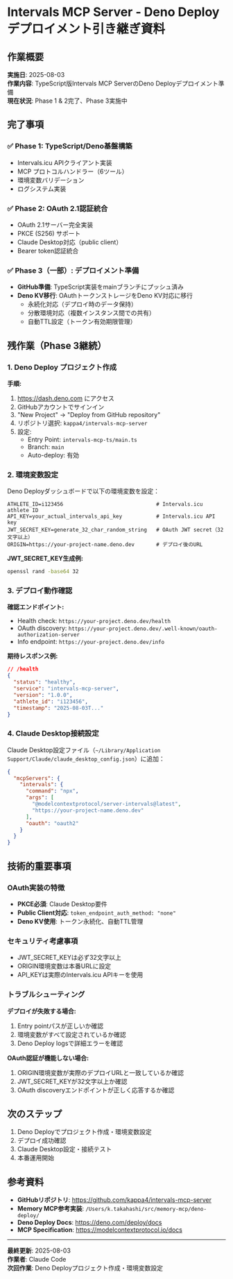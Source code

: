 # Intervals MCP Server - Deno Deploy デプロイメント引き継ぎ資料

## 作業概要

**実施日**: 2025-08-03  
**作業内容**: TypeScript版Intervals MCP ServerのDeno Deployデプロイメント準備  
**現在状況**: Phase 1 & 2完了、Phase 3実施中

## 完了事項

### ✅ Phase 1: TypeScript/Deno基盤構築
- Intervals.icu APIクライアント実装
- MCP プロトコルハンドラー（6ツール）
- 環境変数バリデーション
- ログシステム実装

### ✅ Phase 2: OAuth 2.1認証統合
- OAuth 2.1サーバー完全実装
- PKCE (S256) サポート
- Claude Desktop対応（public client）
- Bearer token認証統合

### ✅ Phase 3（一部）: デプロイメント準備
- **GitHub準備**: TypeScript実装をmainブランチにプッシュ済み
- **Deno KV移行**: OAuthトークンストレージをDeno KV対応に移行
  - 永続化対応（デプロイ時のデータ保持）
  - 分散環境対応（複数インスタンス間での共有）
  - 自動TTL設定（トークン有効期限管理）

## 残作業（Phase 3継続）

### 1. Deno Deploy プロジェクト作成

**手順:**
1. https://dash.deno.com にアクセス
2. GitHubアカウントでサインイン
3. "New Project" → "Deploy from GitHub repository"
4. リポジトリ選択: `kappa4/intervals-mcp-server`
5. 設定:
   - Entry Point: `intervals-mcp-ts/main.ts`
   - Branch: `main`
   - Auto-deploy: 有効

### 2. 環境変数設定

Deno Deployダッシュボードで以下の環境変数を設定：

```env
ATHLETE_ID=i123456                              # Intervals.icu athlete ID
API_KEY=your_actual_intervals_api_key           # Intervals.icu API key
JWT_SECRET_KEY=generate_32_char_random_string   # OAuth JWT secret（32文字以上）
ORIGIN=https://your-project-name.deno.dev       # デプロイ後のURL
```

**JWT_SECRET_KEY生成例:**
```bash
openssl rand -base64 32
```

### 3. デプロイ動作確認

**確認エンドポイント:**
- Health check: `https://your-project.deno.dev/health`
- OAuth discovery: `https://your-project.deno.dev/.well-known/oauth-authorization-server`
- Info endpoint: `https://your-project.deno.dev/info`

**期待レスポンス例:**
```json
// /health
{
  "status": "healthy",
  "service": "intervals-mcp-server",
  "version": "1.0.0",
  "athlete_id": "i123456",
  "timestamp": "2025-08-03T..."
}
```

### 4. Claude Desktop接続設定

Claude Desktop設定ファイル（`~/Library/Application Support/Claude/claude_desktop_config.json`）に追加：

```json
{
  "mcpServers": {
    "intervals": {
      "command": "npx",
      "args": [
        "@modelcontextprotocol/server-intervals@latest",
        "https://your-project-name.deno.dev"
      ],
      "oauth": "oauth2"
    }
  }
}
```

## 技術的重要事項

### OAuth実装の特徴
- **PKCE必須**: Claude Desktop要件
- **Public Client対応**: `token_endpoint_auth_method: "none"`
- **Deno KV使用**: トークン永続化、自動TTL管理

### セキュリティ考慮事項
- JWT_SECRET_KEYは必ず32文字以上
- ORIGIN環境変数は本番URLに設定
- API_KEYは実際のIntervals.icu APIキーを使用

### トラブルシューティング

**デプロイが失敗する場合:**
1. Entry pointパスが正しいか確認
2. 環境変数がすべて設定されているか確認
3. Deno Deploy logsで詳細エラーを確認

**OAuth認証が機能しない場合:**
1. ORIGIN環境変数が実際のデプロイURLと一致しているか確認
2. JWT_SECRET_KEYが32文字以上か確認
3. OAuth discoveryエンドポイントが正しく応答するか確認

## 次のステップ

1. Deno Deployでプロジェクト作成・環境変数設定
2. デプロイ成功確認
3. Claude Desktop設定・接続テスト
4. 本番運用開始

## 参考資料

- **GitHubリポジトリ**: https://github.com/kappa4/intervals-mcp-server
- **Memory MCP参考実装**: `/Users/k.takahashi/src/memory-mcp/deno-deploy/`
- **Deno Deploy Docs**: https://deno.com/deploy/docs
- **MCP Specification**: https://modelcontextprotocol.io/docs

---

**最終更新**: 2025-08-03  
**作業者**: Claude Code  
**次回作業**: Deno Deployプロジェクト作成・環境変数設定